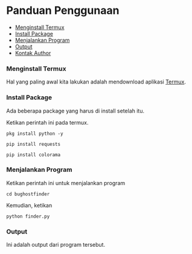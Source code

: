 # Panduan Penggunaan

* [Menginstall Termux](https://github.com/bughostfinder/README#Menginstall-termux)
* [Install Package](https://github.com/bughostfinder/README#install-package)
* [Menjalankan Program](https://github.com/bughostfinder/README#menjalanlan-program)
* [Output](https://github.com/bughostfinder/README#output)
* [Kontak Author](https://github.com/bughostfinder/README#contact)

### Menginstall Termux
Hal yang paling awal kita lakukan adalah mendownload aplikasi [Termux](https://f-droid.org/repo/com.termux_118.apk).

### Install Package
Ada beberapa package yang harus di install setelah itu.

Ketikan perintah ini pada termux.

```
pkg install python -y
```

```
pip install requests
```

```
pip install colorama
```

### Menjalankan Program
Ketikan perintah ini untuk menjalankan program

```
cd bughostfinder
```

Kemudian, ketikan


```
python finder.py
```

### Output
Ini adalah output dari program tersebut.

